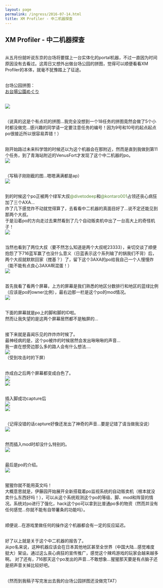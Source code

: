 ```yaml
---
layout: page
permalink: /ingress/2016-07-14.html
title: XM Profiler - 中二机器探查
---
```


## XM Profiler - 中二机器探查

<br>从五月份就听说东京的台场将要摆上一台实体化的portal机器，不过一直因为时间原因没有去看过。这周日又想外出做台场公园的拼图，觉得可以顺便看看XM Profiler的本体，就毫不犹豫踏上了征途。

<br>台场公园拼图：
<br>[お台場公園めぐり](https://bannergress.com/banner/%E3%81%8A%E5%8F%B0%E5%A0%B4%E5%85%AC%E5%9C%92%E3%82%81%E3%81%90%E3%82%8A-8737)

<br>
<img src="/ingress/2016-07-14/image001.jpg">


<br>（说真的这是个有点坑的拼图…我完全没想到一个18任务的拼图竟然会做了5个小时都没做完…感兴趣的同学请一定要注意任务的编号！因为9号和10号的起点起点po很接近所以很容易弄错！）

<br>刚开始路过未来科学馆的时候还以为这个机器会在那附近，然而是直到我做到第11个任务，到了青海站附近的VenusFort才发现了这个中二机器的po。
<br>
<img src="/ingress/2016-07-14/image002.png">

<br>（写稿子刚刚截的图…嗯嗯满满都是ap）
<br>
<img src="/ingress/2016-07-14/image003.jpg">

<br>到的时候这个po正被两个绿军大叔<span style="color:#578737">@divetodeep</span>和<span style="color:#578737">@kontaro001</span>占领还丧心病狂加了三个AXA...
<br>炸了几下感觉炸不动就觉得算了，去看看中二机器的真面目好了…说不定还能见到那两个大叔。
<br>于是沿着po的方向走过去果然看到了几个自动贩卖机中出了一台高大上的奇怪机子！
<br>
<img src="/ingress/2016-07-14/image004.jpg">

<br>当然也看到了两位大叔（要不然怎么知道是两个大叔呢23333），亲切交谈了顺便抱怨了下716蓝军赢了也没什么意义（日蓝表示这个系列输了的锅我们不背）后，两个大叔就默默回家（搅基？）了，留下这个3AXA的po给我自己一个人慢慢炸（能不能有点良心3AXA啊混蛋！）
<br>
<img src="/ingress/2016-07-14/image005.jpg">

<br>首先我看了看两个屏幕，上方的屏幕是我们熟悉的地区分数排行和地区的蓝绿比例（应该是po的owner比例），最右边那一栏是这个po的mod情况。
<br>
<img src="/ingress/2016-07-14/image006.jpg">


<br>下面的屏幕就是po上的脚和脚的ID啦。
<br>然而让我失望的是这两个屏幕居然都不是触屏的…

<br>接下来就是喜闻乐见的炸炸炸时候了。
<br>最神经病的是，这个po被炸的时候居然会发出啾啾啾的声音…
<br>我一直在想旁边那么多的路人会有什么想法….
<br>
<img src="/ingress/2016-07-14/image007.jpg">
<br>（受到攻击时的下屏）

<br>炸成白之后两个屏幕都变成白色了。
<br>
<img src="/ingress/2016-07-14/image008.jpg">
<br>
<img src="/ingress/2016-07-14/image009.jpg">

<br>插入脚成功capture后
<br>
<img src="/ingress/2016-07-14/image010.jpg">
<br>
<img src="/ingress/2016-07-14/image011.jpg">

<br>（记得没错的话capture好像还发出了神奇的声音…要是记错了请当做我没说）
<br>
<img src="/ingress/2016-07-14/image012.jpg">

<br>然而插入mod时却没什么特别的。
<br>
<img src="/ingress/2016-07-14/image013.jpg">

<br>最后是po的介绍。
<br>
<img src="/ingress/2016-07-14/image014.jpg">



<br>猩猩你就不能用英文吗！
<br>大概意思就是，伊藤园开始展开全新搭载着po监视系统的自动贩卖机（根本就没卖什么东西好吗！），可以从这个系统观测这个po的等级、脚、mod和阵营的情况。系统对po进行了强化，hack这个po可以拿到比普通po多的物资（然而并没有任何感觉…你就不能有自带薯条的功能吗）。

<br>顺便说…在游戏里做任何的操作这个机器都会有一定的反应延迟。

<br>好了以上就是关于这个中二机器的报告了。
<br>从po名来说，这种机器应该会在日本其他地区甚至全世界（中国大陆...感觉难度挺大）架设。通过这么丧心病狂的宣传推广，感觉这个辣鸡游戏的玩家会越来越多啊。
对了还有，716那天这个po发出的声音…不敢想象…猩猩那天要是有点脑子还是把声音关掉比较好吧。

<br>（然而到我稿子写完发出去我的台场公园拼图还没做完TAT）
